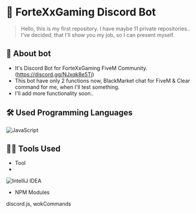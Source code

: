 # 🤖 ForteXxGaming Discord Bot
> Hello, this is my first repository. I have maybe 11 private repositories.. I've decided, that I'll show you my job, so I can present myself.

## 📖 About bot

* It's Discord Bot for ForteXxGaming FiveM Community. (https://discord.gg/NJxqk8e5Tj)
* This bot have only 2 functions now, BlackMarket chat for FiveM & Clear command for me, when I'll test something.
* I'll add more functionality soon..

## 🛠 Used Programming Languages

![JavaScript](https://img.shields.io/badge/-JavaScript-05122A?style=flat&logo=javascript)

## 👨‍💻 Tools Used

* Tool
* 
![IntelliJ IDEA](https://img.shields.io/badge/-IntelliJ-05122A?style=flat&logo=intellij-idea)

* NPM Modules

discord.js, wokCommands
